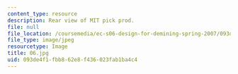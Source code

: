 ```yaml
---
content_type: resource
description: Rear view of MIT pick prod.
file: null
file_location: /coursemedia/ec-s06-design-for-demining-spring-2007/093de4f1fbb862e8f436023fab1ba4c4_06.jpg
file_type: image/jpeg
resourcetype: Image
title: 06.jpg
uid: 093de4f1-fbb8-62e8-f436-023fab1ba4c4
---
```

